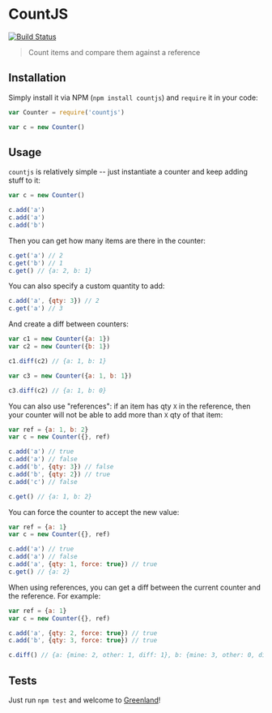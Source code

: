 # CountJS

[![Build Status](https://travis-ci.org/namshi/countjs.svg?branch=master)](https://travis-ci.org/namshi/countjs)

> Count items and compare them against a reference

## Installation

Simply install it via NPM (`npm install countjs`) and `require` it
in your code:

``` javascript
var Counter = require('countjs')

var c = new Counter()
```

## Usage

`countjs` is relatively simple -- just instantiate a counter and keep
adding stuff to it:

``` javascript
var c = new Counter()

c.add('a')
c.add('a')
c.add('b')
```

Then you can get how many items are there in the counter:

``` javascript
c.get('a') // 2
c.get('b') // 1
c.get() // {a: 2, b: 1}
```

You can also specify a custom quantity to add:

``` javascript
c.add('a', {qty: 3}) // 2
c.get('a') // 3
```

And create a diff between counters:

``` javascript
var c1 = new Counter({a: 1})
var c2 = new Counter({b: 1})

c1.diff(c2) // {a: 1, b: 1}

var c3 = new Counter({a: 1, b: 1})

c3.diff(c2) // {a: 1, b: 0}
```

You can also use "references": if an item has qty `X`
in the reference, then your counter will not be able to
add more than `X` qty of that item:

``` javascript
var ref = {a: 1, b: 2}
var c = new Counter({}, ref)

c.add('a') // true
c.add('a') // false
c.add('b', {qty: 3}) // false
c.add('b', {qty: 2}) // true
c.add('c') // false

c.get() // {a: 1, b: 2}
```

You can force the counter to accept the new value:

``` javascript
var ref = {a: 1}
var c = new Counter({}, ref)

c.add('a') // true
c.add('a') // false
c.add('a', {qty: 1, force: true}) // true
c.get() // {a: 2}
```

When using references, you can get a diff between the current
counter and the reference. For example:

``` javascript
var ref = {a: 1}
var c = new Counter({}, ref)

c.add('a', {qty: 2, force: true}) // true
c.add('b', {qty: 3, force: true}) // true

c.diff() // {a: {mine: 2, other: 1, diff: 1}, b: {mine: 3, other: 0, diff: 3}}
```

## Tests

Just run `npm test` and welcome to [Greenland](https://travis-ci.org/namshi/countjs.svg?branch=master)!
